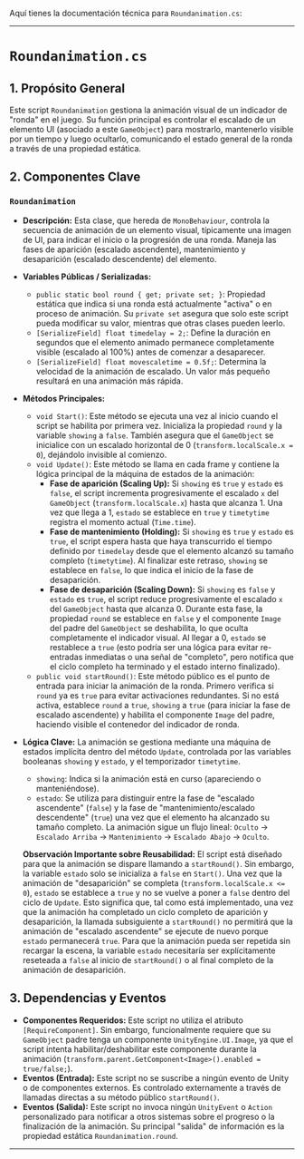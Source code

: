 Aquí tienes la documentación técnica para `Roundanimation.cs`:

---

# `Roundanimation.cs`

## 1. Propósito General
Este script `Roundanimation` gestiona la animación visual de un indicador de "ronda" en el juego. Su función principal es controlar el escalado de un elemento UI (asociado a este `GameObject`) para mostrarlo, mantenerlo visible por un tiempo y luego ocultarlo, comunicando el estado general de la ronda a través de una propiedad estática.

## 2. Componentes Clave

### `Roundanimation`
-   **Descripción:** Esta clase, que hereda de `MonoBehaviour`, controla la secuencia de animación de un elemento visual, típicamente una imagen de UI, para indicar el inicio o la progresión de una ronda. Maneja las fases de aparición (escalado ascendente), mantenimiento y desaparición (escalado descendente) del elemento.
-   **Variables Públicas / Serializadas:**
    -   `public static bool round { get; private set; }`: Propiedad estática que indica si una ronda está actualmente "activa" o en proceso de animación. Su `private set` asegura que solo este script pueda modificar su valor, mientras que otras clases pueden leerlo.
    -   `[SerializeField] float timedelay = 2;`: Define la duración en segundos que el elemento animado permanece completamente visible (escalado al 100%) antes de comenzar a desaparecer.
    -   `[SerializeField] float movescaletime = 0.5f;`: Determina la velocidad de la animación de escalado. Un valor más pequeño resultará en una animación más rápida.
-   **Métodos Principales:**
    -   `void Start()`: Este método se ejecuta una vez al inicio cuando el script se habilita por primera vez. Inicializa la propiedad `round` y la variable `showing` a `false`. También asegura que el `GameObject` se inicialice con un escalado horizontal de 0 (`transform.localScale.x = 0`), dejándolo invisible al comienzo.
    -   `void Update()`: Este método se llama en cada frame y contiene la lógica principal de la máquina de estados de la animación:
        -   **Fase de aparición (Scaling Up):** Si `showing` es `true` y `estado` es `false`, el script incrementa progresivamente el escalado `x` del `GameObject` (`transform.localScale.x`) hasta que alcanza 1. Una vez que llega a 1, `estado` se establece en `true` y `timetytime` registra el momento actual (`Time.time`).
        -   **Fase de mantenimiento (Holding):** Si `showing` es `true` y `estado` es `true`, el script espera hasta que haya transcurrido el tiempo definido por `timedelay` desde que el elemento alcanzó su tamaño completo (`timetytime`). Al finalizar este retraso, `showing` se establece en `false`, lo que indica el inicio de la fase de desaparición.
        -   **Fase de desaparición (Scaling Down):** Si `showing` es `false` y `estado` es `true`, el script reduce progresivamente el escalado `x` del `GameObject` hasta que alcanza 0. Durante esta fase, la propiedad `round` se establece en `false` y el componente `Image` del padre del `GameObject` se deshabilita, lo que oculta completamente el indicador visual. Al llegar a 0, `estado` se restablece a `true` (esto podría ser una lógica para evitar re-entradas inmediatas o una señal de "completo", pero notifica que el ciclo completo ha terminado y el estado interno finalizado).
    -   `public void startRound()`: Este método público es el punto de entrada para iniciar la animación de la ronda. Primero verifica si `round` ya es `true` para evitar activaciones redundantes. Si no está activa, establece `round` a `true`, `showing` a `true` (para iniciar la fase de escalado ascendente) y habilita el componente `Image` del padre, haciendo visible el contenedor del indicador de ronda.

-   **Lógica Clave:**
    La animación se gestiona mediante una máquina de estados implícita dentro del método `Update`, controlada por las variables booleanas `showing` y `estado`, y el temporizador `timetytime`.
    -   `showing`: Indica si la animación está en curso (apareciendo o manteniéndose).
    -   `estado`: Se utiliza para distinguir entre la fase de "escalado ascendente" (`false`) y la fase de "mantenimiento/escalado descendente" (`true`) una vez que el elemento ha alcanzado su tamaño completo.
    La animación sigue un flujo lineal: `Oculto` -> `Escalado Arriba` -> `Mantenimiento` -> `Escalado Abajo` -> `Oculto`.

    **Observación Importante sobre Reusabilidad:** El script está diseñado para que la animación se dispare llamando a `startRound()`. Sin embargo, la variable `estado` solo se inicializa a `false` en `Start()`. Una vez que la animación de "desaparición" se completa (`transform.localScale.x <= 0`), `estado` se establece a `true` y no se vuelve a poner a `false` dentro del ciclo de `Update`. Esto significa que, tal como está implementado, una vez que la animación ha completado un ciclo completo de aparición y desaparición, la llamada subsiguiente a `startRound()` no permitirá que la animación de "escalado ascendente" se ejecute de nuevo porque `estado` permanecerá `true`. Para que la animación pueda ser repetida sin recargar la escena, la variable `estado` necesitaría ser explícitamente reseteada a `false` al inicio de `startRound()` o al final completo de la animación de desaparición.

## 3. Dependencias y Eventos
-   **Componentes Requeridos:** Este script no utiliza el atributo `[RequireComponent]`. Sin embargo, funcionalmente requiere que su `GameObject` padre tenga un componente `UnityEngine.UI.Image`, ya que el script intenta habilitar/deshabilitar este componente durante la animación (`transform.parent.GetComponent<Image>().enabled = true/false;`).
-   **Eventos (Entrada):** Este script no se suscribe a ningún evento de Unity o de componentes externos. Es controlado externamente a través de llamadas directas a su método público `startRound()`.
-   **Eventos (Salida):** Este script no invoca ningún `UnityEvent` o `Action` personalizado para notificar a otros sistemas sobre el progreso o la finalización de la animación. Su principal "salida" de información es la propiedad estática `Roundanimation.round`.

---